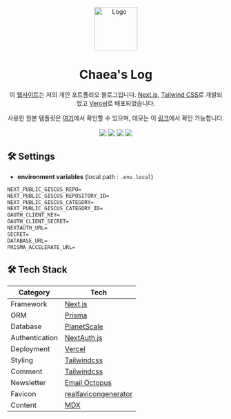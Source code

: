 <div align="center">
  <img alt="Logo" src="https://github.com/pycoder2000/blog/raw/master/public/static/images/logo.png" width="100" />
</div>

<h1 align="center">
  Chaea's Log
</h1>

<p align="center">
  이 <a href="https://kchaea.vercel.app/" target="_blank">웹사이트</a>는 저의 개인 포트폴리오 블로그입니다. <a href="https://nextjs.org/" target="_blank">Next.js</a>, <a href="https://tailwindcss.com/" target="_blank">Tailwind CSS</a>로 개발되었고 <a href="https://www.vercel.com/" target="_blank">Vercel</a>로 배포되었습니다.
</p>

<p align="center">
  사용한 원본 템플릿은 <a href="https://github.com/pycoder2000/blog" target="_blank">여기</a>에서 확인할 수 있으며, 데모는 이 <a href="https://musing.vercel.app" target="_blank">링크</a>에서 확인 가능합니다.
  <br />
  <br />
  <img src="https://img.shields.io/website?down_color=red&down_message=offline&style=social&up_message=online&url=https%3A%2F%2Fkchaea.vercel.app"> <img src="https://img.shields.io/github/repo-size/2018007956/kchaea?style=social" /> <img src="https://img.shields.io/github/languages/top/2018007956/kchaea?style=social" /> <img src="https://img.shields.io/github/commit-activity/m/2018007956/kchaea?style=social" />
</p>

## 🛠 Settings

- **environment variables** (local path : `.env.local`)

```txt
NEXT_PUBLIC_GISCUS_REPO=
NEXT_PUBLIC_GISCUS_REPOSITORY_ID=
NEXT_PUBLIC_GISCUS_CATEGORY=
NEXT_PUBLIC_GISCUS_CATEGORY_ID=
OAUTH_CLIENT_KEY=
OAUTH_CLIENT_SECRET=
NEXTAUTH_URL=
SECRET=
DATABASE_URL=
PRISMA_ACCELERATE_URL=
```

## 🛠 Tech Stack

| Category       | Tech                                                      |
| -------------- | --------------------------------------------------------- |
| Framework      | [Next.js](https://nextjs.org/)                            |
| ORM            | [Prisma](https://prisma.io/)                              |
| Database       | [PlanetScale](https://planetscale.com)                    |
| Authentication | [NextAuth.js](https://next-auth.js.org/)                  |
| Deployment     | [Vercel](https://vercel.com)                              |
| Styling        | [Tailwindcss](https://tailwindcss.com/)                   |
| Comment        | [Tailwindcss](https://tailwindcss.com/)                   |
| Newsletter     | [Email Octopus](https://emailoctopus.com/)                |
| Favicon        | [realfavicongenerator](https://realfavicongenerator.net/) |
| Content        | [MDX](https://mdxjs.com/)                                 |
